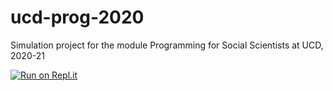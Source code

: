 # ucd-prog-2020
Simulation project for the module Programming for Social Scientists at UCD, 2020-21

[![Run on Repl.it](https://repl.it/badge/github/jelkink/ucd-prog-2020)](https://repl.it/github/jelkink/ucd-prog-2020)